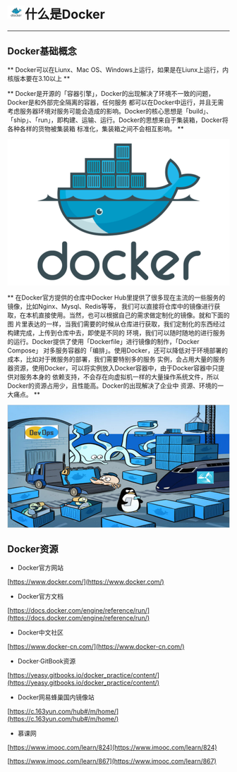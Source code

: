 # <img src="../images/icon/docker.jpeg" style="zoom:5%" />什么是Docker

---

## Docker基础概念

**
Docker可以在Liunx、Mac OS、Windows上运行，如果是在Liunx上运行，内核版本要在3.10以上
**

**
Docker是开源的「容器引擎」，Docker的出现解决了环境不一致的问题，Docker是和外部完全隔离的容器，任何服务
都可以在Docker中运行，并且无需考虑服务器环境对服务可能会造成的影响。Docker的核心思想是「build」、
「ship」、「run」，即构建、运输、运行。Docker的思想来自于集装箱，Docker将各种各样的货物被集装箱
标准化，集装箱之间不会相互影响。
**

![DockerConcept](../images/docker_content/docker-concept.jpg)

**
在Docker官方提供的仓库中Docker Hub里提供了很多现在主流的一些服务的镜像，比如Nginx、Mysql、Redis等等，
我们可以直接将仓库中的镜像进行获取，在本机直接使用。当然，也可以根据自己的需求做定制化的镜像。就和下面的图
片里表达的一样，当我们需要的时候从仓库进行获取，我们定制化的东西经过构建完成，上传到仓库中去，即使是不同的
环境，我们可以随时随地的进行服务的运行。Docker提供了使用「Dockerfile」进行镜像的制作，「Docker Compose」
对多服务容器的「编排」。使用Docker，还可以降低对于环境部署的成本，比如对于微服务的部署，我们需要特别多的服务
实例，会占用大量的服务器资源，使用Docker，可以将实例放入Docker容器中，由于Docker容器中只提供对服务本身的
依赖支持，不会存在向虚拟机一样的大量操作系统文件，所以Docker的资源占用少，且性能高。Docker的出现解决了企业中
资源、环境的一大痛点。
**

![DockerCore](../images/docker_content/docker-core.png)

## Docker资源

* Docker官方网站

[https://www.docker.com/](https://www.docker.com/)

* Docker官方文档

[https://docs.docker.com/engine/reference/run/](https://docs.docker.com/engine/reference/run/)

* Docker中文社区

[https://www.docker-cn.com/](https://www.docker-cn.com/)

* Docker·GitBook资源

[https://yeasy.gitbooks.io/docker_practice/content/](https://yeasy.gitbooks.io/docker_practice/content/)

* Docker网易蜂巢国内镜像站

[https://c.163yun.com/hub#/m/home/](https://c.163yun.com/hub#/m/home/)

* 慕课网

[https://www.imooc.com/learn/824](https://www.imooc.com/learn/824)

[https://www.imooc.com/learn/867](https://www.imooc.com/learn/867)